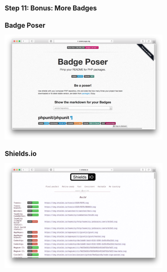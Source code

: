 ## Step 11: Bonus: More Badges




## Badge Poser

![Badge Poser](../base/img/badge_poser.png)



## Shields.io

![shields.io](../base/img/shields.io.png)


